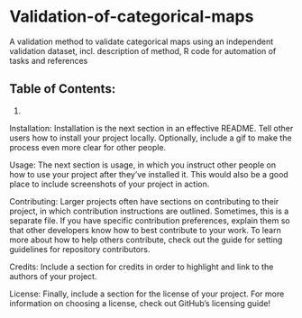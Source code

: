 # Validation-of-categorical-maps
A validation method to validate categorical maps using an independent validation dataset, incl. description of method, R code for automation of tasks and references

## Table of Contents:
1.

Installation: Installation is the next section in an effective README. Tell other users how to install your project locally. Optionally, include a gif to make the process even more clear for other people.

Usage: The next section is usage, in which you instruct other people on how to use your project after they’ve installed it. This would also be a good place to include screenshots of your project in action.

Contributing: Larger projects often have sections on contributing to their project, in which contribution instructions are outlined. Sometimes, this is a separate file. If you have specific contribution preferences, explain them so that other developers know how to best contribute to your work. To learn more about how to help others contribute, check out the guide for setting guidelines for repository contributors.

Credits: Include a section for credits in order to highlight and link to the authors of your project.

License: Finally, include a section for the license of your project. For more information on choosing a license, check out GitHub’s licensing guide!
